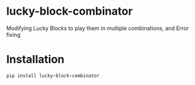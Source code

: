 # lucky-block-combinator
Modifying Lucky Blocks to play them in multiple combinations, and Error fixing

# Installation
```ruby
pip install lucky-block-combinator
```
